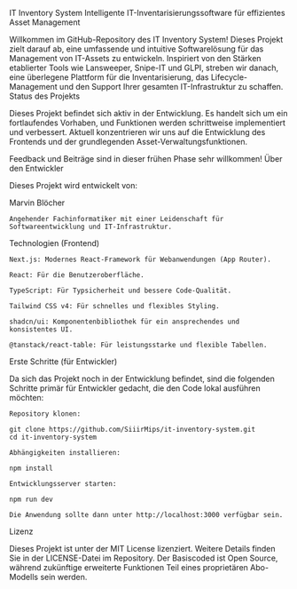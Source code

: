 IT Inventory System
Intelligente IT-Inventarisierungssoftware für effizientes Asset Management

Willkommen im GitHub-Repository des IT Inventory System! Dieses Projekt zielt darauf ab, eine umfassende und intuitive Softwarelösung für das Management von IT-Assets zu entwickeln. Inspiriert von den Stärken etablierter Tools wie Lansweeper, Snipe-IT und GLPI, streben wir danach, eine überlegene Plattform für die Inventarisierung, das Lifecycle-Management und den Support Ihrer gesamten IT-Infrastruktur zu schaffen.
Status des Projekts

Dieses Projekt befindet sich aktiv in der Entwicklung. Es handelt sich um ein fortlaufendes Vorhaben, und Funktionen werden schrittweise implementiert und verbessert. Aktuell konzentrieren wir uns auf die Entwicklung des Frontends und der grundlegenden Asset-Verwaltungsfunktionen.

Feedback und Beiträge sind in dieser frühen Phase sehr willkommen!
Über den Entwickler

Dieses Projekt wird entwickelt von:

Marvin Blöcher

    Angehender Fachinformatiker mit einer Leidenschaft für Softwareentwicklung und IT-Infrastruktur.

Technologien (Frontend)

    Next.js: Modernes React-Framework für Webanwendungen (App Router).

    React: Für die Benutzeroberfläche.

    TypeScript: Für Typsicherheit und bessere Code-Qualität.

    Tailwind CSS v4: Für schnelles und flexibles Styling.

    shadcn/ui: Komponentenbibliothek für ein ansprechendes und konsistentes UI.

    @tanstack/react-table: Für leistungsstarke und flexible Tabellen.

Erste Schritte (für Entwickler)

Da sich das Projekt noch in der Entwicklung befindet, sind die folgenden Schritte primär für Entwickler gedacht, die den Code lokal ausführen möchten:

    Repository klonen:

    git clone https://github.com/SiiirMips/it-inventory-system.git
    cd it-inventory-system

    Abhängigkeiten installieren:

    npm install

    Entwicklungsserver starten:

    npm run dev

    Die Anwendung sollte dann unter http://localhost:3000 verfügbar sein.

Lizenz

Dieses Projekt ist unter der MIT License lizenziert. Weitere Details finden Sie in der LICENSE-Datei im Repository. Der Basiscoded ist Open Source, während zukünftige erweiterte Funktionen Teil eines proprietären Abo-Modells sein werden.
